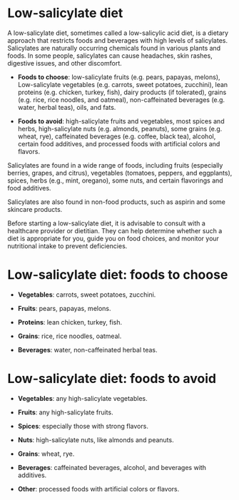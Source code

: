 # Low-salicylate diet

A low-salicylate diet, sometimes called a low-salicylic acid diet, is a dietary approach that restricts foods and beverages with high levels of salicylates. Salicylates are naturally occurring chemicals found in various plants and foods. In some people, salicylates can cause headaches, skin rashes, digestive issues, and other discomfort.

* **Foods to choose**: low-salicylate fruits (e.g. pears, papayas, melons), Low-salicylate vegetables (e.g. carrots, sweet potatoes, zucchini), lean proteins (e.g. chicken, turkey, fish), dairy products (if tolerated), grains (e.g. rice, rice noodles, and oatmeal), non-caffeinated beverages (e.g. water, herbal teas), oils, and fats.

* **Foods to avoid**: high-salicylate fruits and vegetables, most spices and herbs, high-salicylate nuts (e.g. almonds, peanuts), some grains (e.g. wheat, rye), caffeinated beverages (e.g. coffee, black tea), alcohol, certain food additives, and processed foods with artificial colors and flavors.

Salicylates are found in a wide range of foods, including fruits (especially berries, grapes, and citrus), vegetables (tomatoes, peppers, and eggplants), spices, herbs (e.g., mint, oregano), some nuts, and certain flavorings and food additives.

Salicylates are also found in non-food products, such as aspirin and some skincare products.

Before starting a low-salicylate diet, it is advisable to consult with a healthcare provider or dietitian. They can help determine whether such a diet is appropriate for you, guide you on food choices, and monitor your nutritional intake to prevent deficiencies.

# Low-salicylate diet: foods to choose

* **Vegetables**: carrots, sweet potatoes, zucchini.

* **Fruits**: pears, papayas, melons.

* **Proteins**: lean chicken, turkey, fish.

* **Grains**: rice, rice noodles, oatmeal.

* **Beverages**: water, non-caffeinated herbal teas.

# Low-salicylate diet: foods to avoid

* **Vegetables**: any high-salicylate vegetables.

* **Fruits**: any high-salicylate fruits.

* **Spices**: especially those with strong flavors.

* **Nuts**: high-salicylate nuts, like almonds and peanuts.

* **Grains**: wheat, rye.

* **Beverages**: caffeinated beverages, alcohol, and beverages with additives.

* **Other**: processed foods with artificial colors or flavors.
